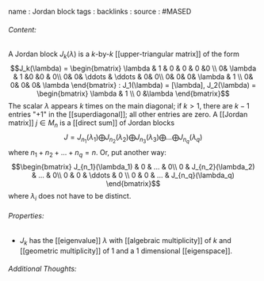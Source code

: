 name : Jordan block
tags : 
backlinks : 
source : #MASED 

###### Content:
A Jordan block $J_k(\lambda)$ is a $k$-by-$k$ [[upper-triangular matrix]] of the form $$J_k(\lambda) = \begin{bmatrix}
\lambda & 1 & 0 & 0 & 0 &0 \\
0& \lambda & 1 &0 &0 & 0\\
0& 0& \ddots & \ddots & 0& 0\\
0& 0& 0& \lambda & 1 \\
0& 0& 0& 0& \lambda
\end{bmatrix} : J_1(\lambda) = [\lambda], J_2(\lambda) = \begin{bmatrix} \lambda & 1 \\ 0 &\lambda \end{bmatrix}$$
The scalar $\lambda$ appears $k$ times on the main diagonal; if $k > 1$, there are $k-1$ entries "+1" in the [[superdiagonal]]; all other entries are zero. A [[Jordan matrix]] $j \in M_n$ is a [[direct sum]] of Jordan blocks $$ J = J_{n_{1}}(\lambda_1) \bigoplus J_{n_{2}}(\lambda_2) \bigoplus J_{n_{3}}(\lambda_3) \bigoplus ... \bigoplus J_{n_{q}}(\lambda_q)$$
where $n_1+n_2+...+n_q=n$. Or, put another way:
$$\begin{bmatrix} J_{n_1}(\lambda_1) & 0 & ... & 0\\
0 & J_{n_2}(\lambda_2) & ... & 0\\
0 & 0 & \ddots & 0 \\
0 & 0 & ... & J_{n_q}(\lambda_q)
\end{bmatrix}$$
where $\lambda_i$ does not have to be distinct.



###### Properties:
- $J_k$ has the [[eigenvalue]] $\lambda$ with [[algebraic multiplicity]] of $k$ and [[geometric multiplicity]] of 1 and a 1 dimensional [[eigenspace]].

###### Additional Thoughts:
